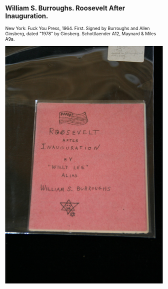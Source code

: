 ## William S. Burroughs. Roosevelt After Inauguration.

New York: Fuck You Press, 1964. First. Signed by Burroughs and Allen Ginsberg, dated "1978" by Ginsberg. Schottlaender A12, Maynard & Miles A9a.

![Roosevelt After Inauguration](../assets/images/roosevelt-after-inauguration-2.jpg)
